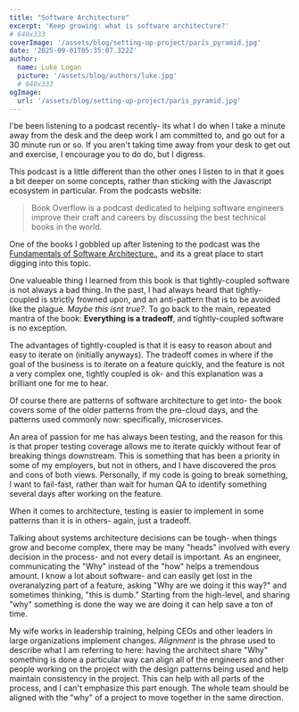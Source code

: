 ```yaml
---
title: "Software Architecture"
excerpt: 'Keep growing: what is software architecture?'
# 640x333
coverImage: '/assets/blog/setting-up-project/paris_pyramid.jpg'
date: '2025-09-01T05:35:07.322Z'
author:
  name: Luke Logan
  picture: '/assets/blog/authors/luke.jpg'
  # 640x333
ogImage:
  url: '/assets/blog/setting-up-project/paris_pyramid.jpg'
---
```



I'be been listening to a podcast recently- its what I do when I take a minute away from the desk and the deep work I am committed to, and go out for a 30 minute run or so. If you aren't taking time away from your desk to get out and exercise, I encourage you to do do, but I digress. 

This podcast is a little different than the other ones I listen to in that it goes a bit deeper on some concepts, rather than sticking with the Javascript ecosystem in particular. From the podcasts website:

> Book Overflow is a podcast dedicated to helping software engineers improve their craft and careers by discussing the best technical books in the world.

One of the books I gobbled up after listening to the podcast was the [Fundamentals of Software Architecture.](https://www.amazon.com/dp/1492043451?bestFormat=true&k=fundamentals+of+software+architecture+an+engineering+approach&crid=2TIRHTEJP6HZ&sprefix=fundamentals+of+software+a&linkCode=sl1&tag=bookoverflo00-20&linkId=117894807019b800d0746110507193d0&language=en_US&ref_=as_li_ss_tl), and its a great place to start digging into this topic. 

One valueable thing I learned from this book is that tightly-coupled software is not always a bad thing. In the past, I had always heard that tightly-coupled is strictly frowned upon, and an anti-pattern that is to be avoided like the plague. *Maybe this isnt true?*. To go back to the main, repeated mantra of the book: **Everything is a tradeoff**, and tightly-coupled software is no exception. 

The advantages of tightly-coupled is that it is easy to reason about and easy to iterate on (initially anyways). The tradeoff comes in where if the goal of the business is to iterate on a feature quickly, and the feature is not a very complex one, tightly coupled is ok- and this explanation was a brilliant one for me to hear. 

Of course there are patterns of software architecture to get into- the book covers some of the older patterns from the pre-cloud days, and the patterns used commonly now: specifically, microservices. 

An area of passion for me has always been testing, and the reason for this is that proper testing coverage allows me to iterate quickly without fear of breaking things downstream. This is something that has been a priority in some of my employers, but not in others, and I have discovered the pros and cons of both views. Personally, if my code is going to break something, I want to fail-fast, rather than wait for human QA to identify something several days after working on the feature. 

When it comes to architecture, testing is easier to implement in some patterns than it is in others- again, just a tradeoff. 

Talking about systems architecture decisions can be tough- when things grow and become complex, there may be many "heads" involved with every decision in the process- and not every detail is important. As an engineer, communicating the "Why" instead of the "how" helps a tremendous amount. I know a lot about software- and can easily get lost in the overanalyzing part of a feature, asking "Why are we doing it this way?" and sometimes thinking, "this is dumb." Starting from the high-level, and sharing "why" something is done the way we are doing it can help save a ton of time. 

My wife works in leadership training, helping CEOs and other leaders in large organizations implement changes. *Alignment* is the phrase used to describe what I am referring to here: having the architect share "Why" something is done a particular way can align all of the engineers and other people working on the project with the design patterns being used and help maintain consistency in the project. This can help with all parts of the process, and I can't emphasize this part enough. The whole team should be aligned with the "why" of a project to move together in the same direction. 